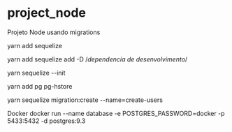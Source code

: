 # project_node
Projeto Node usando migrations 

yarn add sequelize

yarn add sequelize add -D /*dependencia de desenvolvimento*/

yarn sequelize --init

yarn add pg pg-hstore

yarn sequelize migration:create --name=create-users

Docker 
docker run --name database -e POSTGRES_PASSWORD=docker -p 5433:5432 -d postgres:9.3


